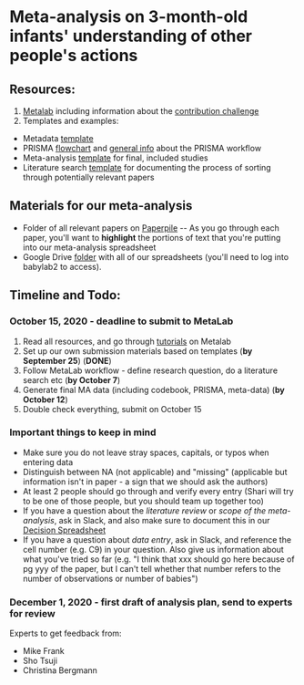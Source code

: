 # Meta-analysis on 3-month-old infants' understanding of other people's actions

## Resources:
1. [Metalab](http://metalab.stanford.edu/) including information about the [contribution challenge](https://docs.google.com/document/d/1WH6y-7Hq-BRs7PAfH7jJY8qvPdBcy8IeHxfXeaqAJUI/edit)
2. Templates and examples:
- Metadata [template](https://docs.google.com/document/d/12SpehtoFfIvUjUBHYvi9rnIKeXAYduFdofRlQ0HAh5s/edit)
- PRISMA [flowchart](https://docs.google.com/presentation/d/1DKY8BTZZ82bGyGwpGsyyzsilOqE1F1NcDLTKWtCe9AY/edit#slide=id.p) and [general info](http://prisma-statement.org/) about the PRISMA workflow
- Meta-analysis [template](https://docs.google.com/spreadsheets/d/12Y_2BcFSu48t0F8a_xrY1Ro2fJoCIV1h8O627WNcrjY/edit#gid=0) for final, included studies 
- Literature search [template](https://docs.google.com/spreadsheets/d/1mtN4g6FddpBljQzrR-mS0y414M9wQNjK4Vz09nLOe2s/edit#gid=0) for documenting the process of sorting through potentially relevant papers 

## Materials for our meta-analysis
- Folder of all relevant papers on [Paperpile](https://paperpile.com/shared/GwZilR)
-- As you go through each paper, you'll want to **highlight** the portions of text that you're putting into our meta-analysis spreadsheet
- Google Drive [folder](https://drive.google.com/drive/folders/171sHO97PPB4KqR6rAotvKzkTopYL1-km?usp=sharing) with all of our spreadsheets (you'll need to log into babylab2 to access).

## Timeline and Todo:
### October 15, 2020 - deadline to submit to MetaLab
1. Read all resources, and go through [tutorials](http://metalab.stanford.edu/tutorials.html) on Metalab
2. Set up our own submission materials based on templates (**by September 25**) (**DONE**)
3. Follow MetaLab workflow - define research question, do a literature search etc (**by October 7**)
4. Generate final MA data (including codebook, PRISMA, meta-data) (**by October 12**)
5. Double check everything, submit on October 15

### Important things to keep in mind
- Make sure you do not leave stray spaces, capitals, or typos when entering data
- Distinguish between NA (not applicable) and "missing" (applicable but information isn't in paper - a sign that we should ask the authors)
- At least 2 people should go through and verify every entry (Shari will try to be one of those people, but you should team up together too)
- If you have a question about the *literature review* or *scope of the meta-analysis*, ask in Slack, and also make sure to document this in our [Decision Spreadsheet](https://docs.google.com/spreadsheets/d/1B__qPqybM8BaMKXqyAFnmgRRJLdAT0iXb6jQDjkwtRI/edit#gid=0)
- If you have a question about *data entry*, ask in Slack, and reference the cell number (e.g. C9) in your question. Also give us information about what you've tried so far (e.g. "I think that xxx should go here because of pg yyy of the paper, but I can't tell whether that number refers to the number of observations or number of babies")

### December 1, 2020 - first draft of analysis plan, send to experts for review
Experts to get feedback from: 
- Mike Frank
- Sho Tsuji
- Christina Bergmann

